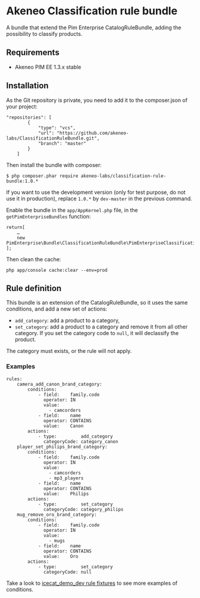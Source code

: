# Akeneo Classification rule bundle

A bundle that extend the Pim Enterprise CatalogRuleBundle, adding the possibility to classify products.

## Requirements

 - Akeneo PIM EE 1.3.x stable

## Installation

As the Git repository is private, you need to add it to the composer.json of your project:

    "repositories": [
            {
                "type": "vcs",
                "url": "https://github.com/akeneo-labs/ClassificationRuleBundle.git",
                "branch": "master"
            }
        ]

Then install the bundle with composer:

    $ php composer.phar require akeneo-labs/classification-rule-bundle:1.0.*

If you want to use the development version (only for test purpose, do not use it in production), replace `1.0.*` by `dev-master` in the previous command.

Enable the bundle in the `app/AppKernel.php` file, in the `getPimEnterpriseBundles` function:

    return[
        …
        new PimEnterprise\Bundle\ClassificationRuleBundle\PimEnterpriseClassificationRuleBundle(),
    ];

Then clean the cache:

    php app/console cache:clear --env=prod

## Rule definition

This bundle is an extension of the CatalogRuleBundle, so it uses the same conditions, and add a new set of actions:

* `add_category`: add a product to a category,
* `set_category`: add a product to a category and remove it from all other category. If you set the category code to `null`, it will declassify the product.

The category must exists, or the rule will not apply.

### Examples

    rules:
        camera_add_canon_brand_category:
            conditions:
                - field:    family.code
                  operator: IN
                  value:
                    - camcorders
                - field:    name
                  operator: CONTAINS
                  value:    Canon
            actions:
                - type:         add_category
                  categoryCode: category_canon
        player_set_philips_brand_category:
            conditions:
                - field:    family.code
                  operator: IN
                  value:
                    - camcorders
                    - mp3_players
                - field:    name
                  operator: CONTAINS
                  value:    Philips
            actions:
                - type:         set_category
                  categoryCode: category_philips
        mug_remove_oro_brand_category:
            conditions:
                - field:    family.code
                  operator: IN
                  value:
                    - mugs
                - field:    name
                  operator: CONTAINS
                  value:    Oro
            actions:
                - type:         set_category
                  categoryCode: null

Take a look to [icecat_demo_dev rule fixtures](https://github.com/akeneo/pim-enterprise-dev/blob/1.3/src/PimEnterprise/Bundle/InstallerBundle/Resources/fixtures/icecat_demo_dev/rules.yml) to see more examples of conditions.
